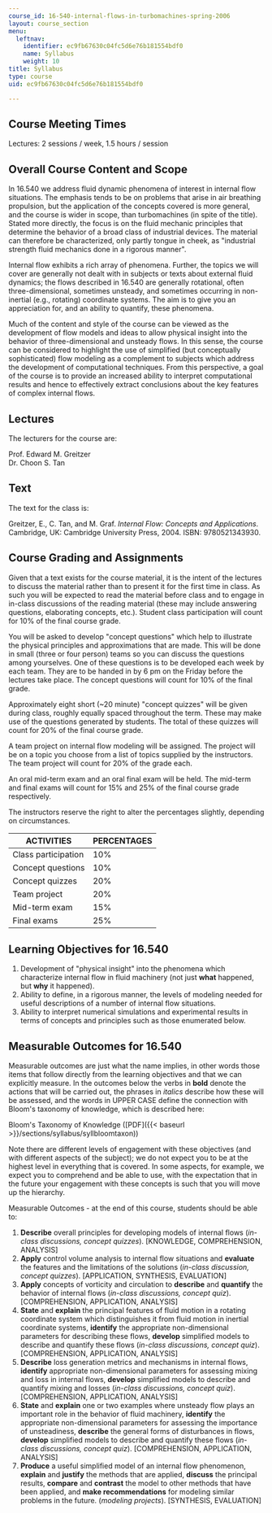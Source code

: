 ```yaml
---
course_id: 16-540-internal-flows-in-turbomachines-spring-2006
layout: course_section
menu:
  leftnav:
    identifier: ec9fb67630c04fc5d6e76b181554bdf0
    name: Syllabus
    weight: 10
title: Syllabus
type: course
uid: ec9fb67630c04fc5d6e76b181554bdf0

---
```


Course Meeting Times
--------------------

Lectures: 2 sessions / week, 1.5 hours / session

Overall Course Content and Scope
--------------------------------

In 16.540 we address fluid dynamic phenomena of interest in internal flow situations. The emphasis tends to be on problems that arise in air breathing propulsion, but the application of the concepts covered is more general, and the course is wider in scope, than turbomachines (in spite of the title). Stated more directly, the focus is on the fluid mechanic principles that determine the behavior of a broad class of industrial devices. The material can therefore be characterized, only partly tongue in cheek, as "industrial strength fluid mechanics done in a rigorous manner".

Internal flow exhibits a rich array of phenomena. Further, the topics we will cover are generally not dealt with in subjects or texts about external fluid dynamics; the flows described in 16.540 are generally rotational, often three-dimensional, sometimes unsteady, and sometimes occurring in non-inertial (e.g., rotating) coordinate systems. The aim is to give you an appreciation for, and an ability to quantify, these phenomena.

Much of the content and style of the course can be viewed as the development of flow models and ideas to allow physical insight into the behavior of three-dimensional and unsteady flows. In this sense, the course can be considered to highlight the use of simplified (but conceptually sophisticated) flow modeling as a complement to subjects which address the development of computational techniques. From this perspective, a goal of the course is to provide an increased ability to interpret computational results and hence to effectively extract conclusions about the key features of complex internal flows.

Lectures
--------

The lecturers for the course are:

Prof. Edward M. Greitzer  
Dr. Choon S. Tan

Text
----

The text for the class is:

Greitzer, E., C. Tan, and M. Graf. _Internal Flow: Concepts and Applications_. Cambridge, UK: Cambridge University Press, 2004. ISBN: 9780521343930.

Course Grading and Assignments
------------------------------

Given that a text exists for the course material, it is the intent of the lectures to discuss the material rather than to present it for the first time in class. As such you will be expected to read the material before class and to engage in in-class discussions of the reading material (these may include answering questions, elaborating concepts, etc.). Student class participation will count for 10% of the final course grade.

You will be asked to develop "concept questions" which help to illustrate the physical principles and approximations that are made. This will be done in small (three or four person) teams so you can discuss the questions among yourselves. One of these questions is to be developed each week by each team. They are to be handed in by 6 pm on the Friday before the lectures take place. The concept questions will count for 10% of the final grade.

Approximately eight short (~20 minute) "concept quizzes" will be given during class, roughly equally spaced throughout the term. These may make use of the questions generated by students. The total of these quizzes will count for 20% of the final course grade.

A team project on internal flow modeling will be assigned. The project will be on a topic you choose from a list of topics supplied by the instructors. The team project will count for 20% of the grade each.

An oral mid-term exam and an oral final exam will be held. The mid-term and final exams will count for 15% and 25% of the final course grade respectively.

The instructors reserve the right to alter the percentages slightly, depending on circumstances.

| ACTIVITIES | PERCENTAGES |
| --- | --- |
| Class participation | 10% |
| Concept questions | 10% |
| Concept quizzes | 20% |
| Team project | 20% |
| Mid-term exam | 15% |
| Final exams | 25% 

Learning Objectives for 16.540
------------------------------

1.  Development of "physical insight" into the phenomena which characterize internal flow in fluid machinery (not just **what** happened, but **why** it happened).
2.  Ability to define, in a rigorous manner, the levels of modeling needed for useful descriptions of a number of internal flow situations.
3.  Ability to interpret numerical simulations and experimental results in terms of concepts and principles such as those enumerated below.

Measurable Outcomes for 16.540
------------------------------

Measurable outcomes are just what the name implies, in other words those items that follow directly from the learning objectives and that we can explicitly measure. In the outcomes below the verbs in **bold** denote the actions that will be carried out, the phrases in _italics_ describe how these will be assessed, and the words in UPPER CASE define the connection with Bloom's taxonomy of knowledge, which is described here:

Bloom's Taxonomy of Knowledge ([PDF]({{< baseurl >}}/sections/syllabus/syllbloomtaxon))

Note there are different levels of engagement with these objectives (and with different aspects of the subject); we do not expect you to be at the highest level in everything that is covered. In some aspects, for example, we expect you to comprehend and be able to use, with the expectation that in the future your engagement with these concepts is such that you will move up the hierarchy.

Measurable Outcomes - at the end of this course, students should be able to:

1.  **Describe** overall principles for developing models of internal flows (_in-class discussions, concept quizzes_). \[KNOWLEDGE, COMPREHENSION, ANALYSIS\]
2.  **Apply** control volume analysis to internal flow situations and **evaluate** the features and the limitations of the solutions (_in-class discussion, concept quizzes_). \[APPLICATION, SYNTHESIS, EVALUATION\]
3.  **Apply** concepts of vorticity and circulation to **describe** and **quantify** the behavior of internal flows (_in-class discussions, concept quiz_). \[COMPREHENSION, APPLICATION, ANALYSIS\]
4.  **State** and **explain** the principal features of fluid motion in a rotating coordinate system which distinguishes it from fluid motion in inertial coordinate systems, **identify** the appropriate non-dimensional parameters for describing these flows, **develop** simplified models to describe and quantify these flows (_in-class discussions, concept quiz_). \[COMPREHENSION, APPLICATION, ANALYSIS\]
5.  **Describe** loss generation metrics and mechanisms in internal flows, **identify** appropriate non-dimensional parameters for assessing mixing and loss in internal flows, **develop** simplified models to describe and quantify mixing and losses (_in-class discussions, concept quiz_). \[COMPREHENSION, APPLICATION, ANALYSIS\]
6.  **State** and **explain** one or two examples where unsteady flow plays an important role in the behavior of fluid machinery, **identify** the appropriate non-dimensional parameters for assessing the importance of unsteadiness, **describe** the general forms of disturbances in flows, **develop** simplified models to describe and quantify these flows (_in-class discussions, concept quiz_). \[COMPREHENSION, APPLICATION, ANALYSIS\]
7.  **Produce** a useful simplified model of an internal flow phenomenon, **explain** and **justify** the methods that are applied, **discuss** the principal results, **compare** and **contrast** the model to other methods that have been applied, and **make recommendations** for modeling similar problems in the future. (_modeling projects_). \[SYNTHESIS, EVALUATION\]